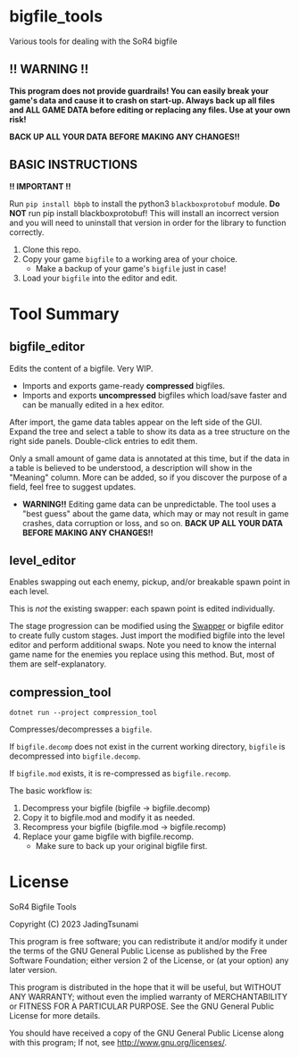 # bigfile_tools

Various tools for dealing with the SoR4 bigfile

## !! WARNING !!

**This program does not provide guardrails! You can easily break your game's data and cause it to crash on start-up. Always back up all files and ALL GAME DATA before editing or replacing any files. Use at your own risk!**

 **BACK UP ALL YOUR DATA BEFORE MAKING ANY CHANGES!!**

## BASIC INSTRUCTIONS

**!! IMPORTANT !!**

Run `pip install bbpb` to install the python3 `blackboxprotobuf` module. **Do NOT** run pip install blackboxprotobuf! This will install an incorrect version and you will need to uninstall that version in order for the library to function correctly.

1. Clone this repo.
2. Copy your game `bigfile` to a working area of your choice.
    * Make a backup of your game's `bigfile` just in case!
3. Load your `bigfile` into the editor and edit.

# Tool Summary

## bigfile_editor

Edits the content of a bigfile. Very WIP.

* Imports and exports game-ready **compressed** bigfiles.
* Imports and exports **uncompressed** bigfiles which load/save faster and can be manually edited in a hex editor.

After import, the game data tables appear on the left side of the GUI. Expand the tree and select a table to show its data as a tree structure on the right side panels. Double-click entries to edit them.

Only a small amount of game data is annotated at this time, but if the data in a table is believed to be understood, a description will show in the "Meaning" column. More can be added, so if you discover the purpose of a field, feel free to suggest updates.

* **WARNING!!** Editing game data can be unpredictable. The tool uses a "best guess" about the game data, which may or may not result in game crashes, data corruption or loss, and so on. **BACK UP ALL YOUR DATA BEFORE MAKING ANY CHANGES!!**

## level_editor

Enables swapping out each enemy, pickup, and/or breakable spawn point in each level.

This is *not* the existing swapper: each spawn point is edited individually.

The stage progression can be modified using the [Swapper](https://sourceforge.net/projects/sor4-character-swapper/) or bigfile editor to create fully custom stages. Just import the modified bigfile into the level editor and perform additional swaps. Note you need to know the internal game name for the enemies you replace using this method. But, most of them are self-explanatory.

## compression_tool

`dotnet run --project compression_tool`

Compresses/decompresses a `bigfile`.

If `bigfile.decomp` does not exist in the current working directory, `bigfile` is decompressed into `bigfile.decomp`.

If `bigfile.mod` exists, it is re-compressed as `bigfile.recomp`.

The basic workflow is:

1. Decompress your bigfile (bigfile &rarr; bigfile.decomp)
2. Copy it to bigfile.mod and modify it as needed.
3. Recompress your bigfile (bigfile.mod &rarr; bigfile.recomp)
4. Replace your game bigfile with bigfile.recomp.
    * Make sure to back up your original bigfile first.

# License

SoR4 Bigfile Tools

Copyright (C) 2023 JadingTsunami

This program is free software; you can redistribute it and/or
modify it under the terms of the GNU General Public License
as published by the Free Software Foundation; either version 2
of the License, or (at your option) any later version.

This program is distributed in the hope that it will be useful,
but WITHOUT ANY WARRANTY; without even the implied warranty of
MERCHANTABILITY or FITNESS FOR A PARTICULAR PURPOSE.  See the
GNU General Public License for more details.

You should have received a copy of the GNU General Public License
along with this program; If not, see <http://www.gnu.org/licenses/>.
